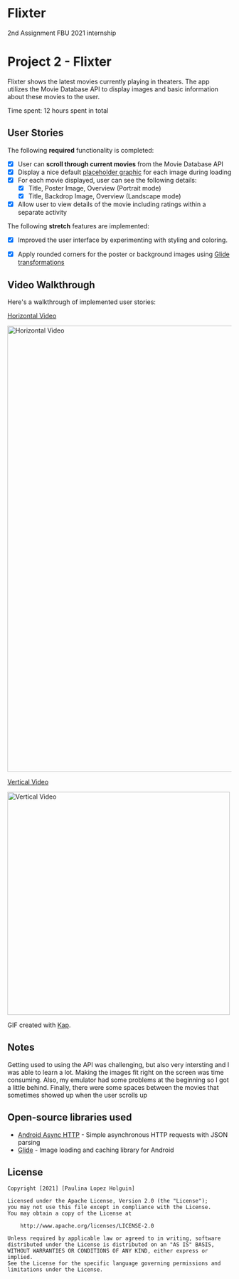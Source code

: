 # Flixter
 2nd Assignment FBU 2021 internship

 # Project 2 - Flixter

Flixter shows the latest movies currently playing in theaters. The app utilizes the Movie Database API to display images and basic information about these movies to the user.

Time spent: 12 hours spent in total

## User Stories

The following **required** functionality is completed:

* [X] User can **scroll through current movies** from the Movie Database API
* [X] Display a nice default [placeholder graphic](https://guides.codepath.org/android/Displaying-Images-with-the-Glide-Library#advanced-usage) for each image during loading
* [X] For each movie displayed, user can see the following details:
  * [X] Title, Poster Image, Overview (Portrait mode)
  * [X] Title, Backdrop Image, Overview (Landscape mode)
* [X] Allow user to view details of the movie including ratings within a separate activity

The following **stretch** features are implemented:

* [X] Improved the user interface by experimenting with styling and coloring.
* [X] Apply rounded corners for the poster or background images using [Glide transformations](https://guides.codepath.org/android/Displaying-Images-with-the-Glide-Library#transformations)



## Video Walkthrough

Here's a walkthrough of implemented user stories:

[Horizontal Video](Gifs/FlixterHorizontal.gif)

<img src='Gifs/FlixterHorizontal.gif' title='Horizontal Video' width='1000' alt='Horizontal Video' />

[Vertical Video](Gifs/FlixterVertical.gif)

<img src='Gifs/FlixterVertical.gif' title='Vertical Video' width='500' alt='Vertical Video' />


GIF created with [Kap](https://getkap.co/).

## Notes

Getting used to using the API was challenging, but also very intersting and I was able to learn a lot.
Making the images fit right on the screen was time consuming.
Also, my emulator had some problems at the beginning so I got a little behind.
Finally, there were some spaces between the movies that sometimes showed up when the user scrolls up

## Open-source libraries used

- [Android Async HTTP](https://github.com/loopj/android-async-http) - Simple asynchronous HTTP requests with JSON parsing
- [Glide](https://github.com/bumptech/glide) - Image loading and caching library for Android

## License

    Copyright [2021] [Paulina Lopez Holguin]

    Licensed under the Apache License, Version 2.0 (the "License");
    you may not use this file except in compliance with the License.
    You may obtain a copy of the License at

        http://www.apache.org/licenses/LICENSE-2.0

    Unless required by applicable law or agreed to in writing, software
    distributed under the License is distributed on an "AS IS" BASIS,
    WITHOUT WARRANTIES OR CONDITIONS OF ANY KIND, either express or implied.
    See the License for the specific language governing permissions and
    limitations under the License.
